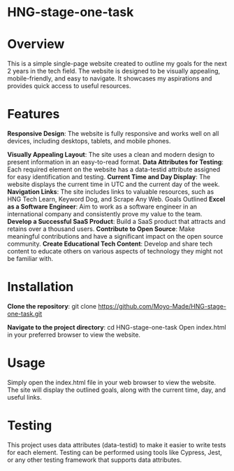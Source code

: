 

# HNG-stage-one-task

# Overview
This is a simple single-page website created to outline my goals for the next 2 years in the tech field. The website is designed to be visually appealing, mobile-friendly, and easy to navigate. It showcases my aspirations and provides quick access to useful resources.

# Features
**Responsive Design**: The website is fully responsive and works well on all devices, including desktops, tablets, and mobile phones.

**Visually Appealing Layout**: The site uses a clean and modern design to present information in an easy-to-read format.
**Data Attributes for Testing**: Each required element on the website has a data-testid attribute assigned for easy identification and testing.
**Current Time and Day Display**: The website displays the current time in UTC and the current day of the week.
**Navigation Links**: The site includes links to valuable resources, such as HNG Tech Learn, Keyword Dog, and Scrape Any Web.
Goals Outlined
**Excel as a Software Engineer**: Aim to work as a software engineer in an international company and consistently prove my value to the team.
**Develop a Successful SaaS Product**: Build a SaaS product that attracts and retains over a thousand users.
**Contribute to Open Source**: Make meaningful contributions and have a significant impact on the open source community.
**Create Educational Tech Content**: Develop and share tech content to educate others on various aspects of technology they might not be familiar with.

# Installation
**Clone the repository**:
git clone https://github.com/Moyo-Made/HNG-stage-one-task.git

**Navigate to the project directory**:
cd HNG-stage-one-task
Open index.html in your preferred browser to view the website.

# Usage
Simply open the index.html file in your web browser to view the website. The site will display the outlined goals, along with the current time, day, and useful links.

# Testing
This project uses data attributes (data-testid) to make it easier to write tests for each element. Testing can be performed using tools like Cypress, Jest, or any other testing framework that supports data attributes.